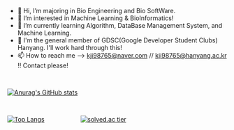 - 👋 Hi, I’m majoring in Bio Engineering and Bio SoftWare.
- 👀 I’m interested in Machine Learning & BioInformatics!
- 🌱 I’m currently learning Algorithm, DataBase Management System, and Machine Learning.
- 🏢 I'm the general member of GDSC(Google Developer Student Clubs) Hanyang. I'll work hard through this!  
- 📫 How to reach me --> kji98765@naver.com // kji98765@hanyang.ac.kr !! Contact please!

<!---
kangjunseo/kangjunseo is a ✨ special ✨ repository because its `README.md` (this file) appears on your GitHub profile.
You can click the Preview link to take a look at your changes.
--->
<br/>

[![Anurag's GitHub stats](https://github-readme-stats.vercel.app/api?username=kangjunseo&show_icons=true&theme=dark&hide=issues,contribs)](https://github.com/anuraghazra/github-readme-stats)

<br/>

[![Top Langs](https://github-readme-stats.vercel.app/api/top-langs/?username=kangjunseo&layout=compact)](https://github.com/anuraghazra/github-readme-stats)
&nbsp;&nbsp;&nbsp;&nbsp;&nbsp;&nbsp;&nbsp;&nbsp;&nbsp;&nbsp;&nbsp;&nbsp;&nbsp;&nbsp;&nbsp;&nbsp;&nbsp;&nbsp;&nbsp;&nbsp;[![solved.ac tier](http://mazassumnida.wtf/api/v2/generate_badge?boj=kji98765)](https://solved.ac/kji98765)
